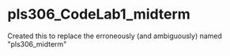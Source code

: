 # pls306_CodeLab1_midterm
Created this to replace the erroneously (and ambiguously) named "pls306_midterm"
